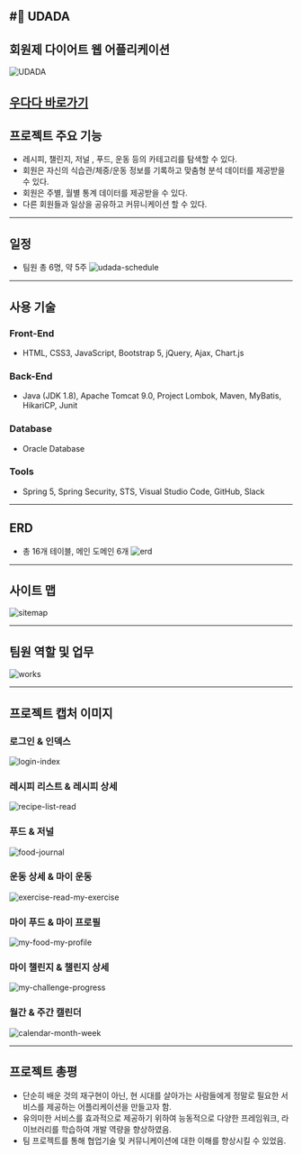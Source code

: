 #:running: UDADA
---
## 회원제 다이어트 웹 어플리케이션
![UDADA](https://user-images.githubusercontent.com/73979611/125547309-15c75438-3343-483c-9217-7bbce979bbac.PNG)


[우다다 바로가기](http://udada.ga/)
---
## 프로젝트 주요 기능
- 레시피, 챌린지, 저널 , 푸드, 운동 등의 카테고리를 탐색할 수 있다.
- 회원은 자신의 식습관/체중/운동 정보를 기록하고 맞춤형 분석 데이터를 제공받을 수 있다.
- 회원은 주별, 월별 통계 데이터를 제공받을 수 있다.
- 다른 회원들과 일상을 공유하고 커뮤니케이션 할 수 있다. 
---
## 일정
- 팀원 총 6명, 약 5주
![udada-schedule](https://user-images.githubusercontent.com/73979611/125547196-19de51b9-b05d-40f1-98d0-11256523b3cd.jpg)
---
## 사용 기술
### Front-End 
- HTML, CSS3, JavaScript, Bootstrap 5, jQuery, Ajax, Chart.js

### Back-End
- Java (JDK 1.8), Apache Tomcat 9.0, Project Lombok, Maven, MyBatis, HikariCP, Junit

### Database
- Oracle Database

### Tools
- Spring 5, Spring Security, STS, Visual Studio Code, GitHub, Slack

---
## ERD
- 총 16개 테이블, 메인 도메인 6개
![erd](https://user-images.githubusercontent.com/73979611/125547343-7f6f5983-58f8-4aa2-b87d-15ce52296ba6.png)

---
## 사이트 맵
![sitemap](https://user-images.githubusercontent.com/73979611/125547227-48f9cea6-60bc-4974-88d9-4769cef32b22.png)

---
## 팀원 역할 및 업무
![works](https://user-images.githubusercontent.com/73979611/125547248-b13edc73-e48f-4962-bfe1-c27f41ed8a02.png)

---
## 프로젝트 캡처 이미지
### 로그인 & 인덱스
![login-index](https://user-images.githubusercontent.com/73979611/125547356-67252505-ecc8-44a1-a45c-68a522dd04d0.png)

### 레시피 리스트 & 레시피 상세
![recipe-list-read](https://user-images.githubusercontent.com/73979611/125551175-31e0c6db-7e65-4f16-aaca-3bdf2d3234be.png)

### 푸드 & 저널
![food-journal](https://user-images.githubusercontent.com/73979611/125547579-7c379445-c05e-46f8-bde0-3bc4eeb9250d.png)

### 운동 상세 & 마이 운동
![exercise-read-my-exercise](https://user-images.githubusercontent.com/73979611/125547542-a387eb4b-6a5a-4ec9-bb18-caa17598b7c7.png)

### 마이 푸드 & 마이 프로필
![my-food-my-profile](https://user-images.githubusercontent.com/73979611/125551130-9a8158ad-8990-4809-ba23-6d1a4228cfa3.png)

### 마이 챌린지 & 챌린지 상세
![my-challenge-progress](https://user-images.githubusercontent.com/73979611/125547565-076c56f0-b84a-44cb-8cc3-859adf334823.png)

### 월간 & 주간 캘린더
![calendar-month-week](https://user-images.githubusercontent.com/73979611/125547518-1146b9f0-fc07-4352-bee9-594df1245645.png)

---
## 프로젝트 총평
- 단순히 배운 것의 재구현이 아닌, 현 시대를 살아가는 사람들에게 정말로 필요한 서비스를 제공하는 어플리케이션을 만들고자 함.
- 유의미한 서비스를 효과적으로 제공하기 위하여 능동적으로 다양한 프레임워크, 라이브러리를 학습하여 개발 역량을 향상하였음.
- 팀 프로젝트를 통해 협업기술 및 커뮤니케이션에 대한 이해를 향상시킬 수 있었음.
